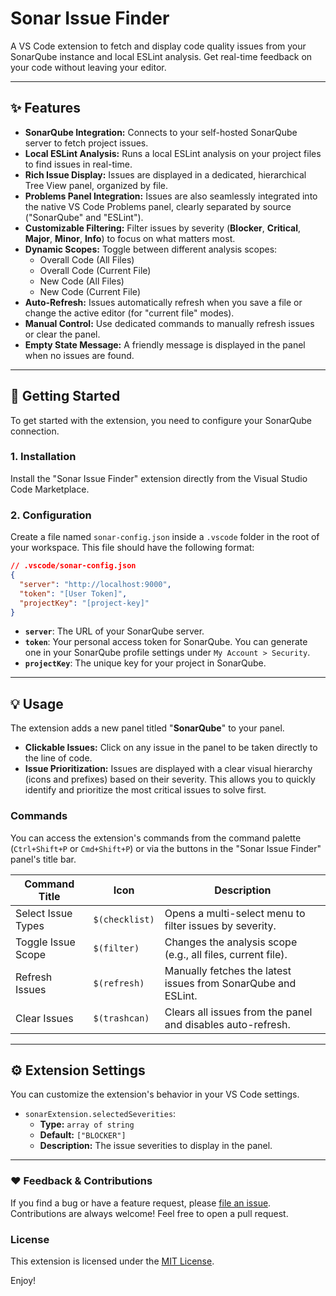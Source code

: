 # Sonar Issue Finder

A VS Code extension to fetch and display code quality issues from your SonarQube instance and local ESLint analysis. Get real-time feedback on your code without leaving your editor.

---

## ✨ Features

-   **SonarQube Integration:** Connects to your self-hosted SonarQube server to fetch project issues.
-   **Local ESLint Analysis:** Runs a local ESLint analysis on your project files to find issues in real-time.
-   **Rich Issue Display:** Issues are displayed in a dedicated, hierarchical Tree View panel, organized by file.
-   **Problems Panel Integration:** Issues are also seamlessly integrated into the native VS Code Problems panel, clearly separated by source ("SonarQube" and "ESLint").
-   **Customizable Filtering:** Filter issues by severity (**Blocker**, **Critical**, **Major**, **Minor**, **Info**) to focus on what matters most.
-   **Dynamic Scopes:** Toggle between different analysis scopes:
    -   Overall Code (All Files)
    -   Overall Code (Current File)
    -   New Code (All Files)
    -   New Code (Current File)
-   **Auto-Refresh:** Issues automatically refresh when you save a file or change the active editor (for "current file" modes).
-   **Manual Control:** Use dedicated commands to manually refresh issues or clear the panel.
-   **Empty State Message:** A friendly message is displayed in the panel when no issues are found.

---

## 🚀 Getting Started

To get started with the extension, you need to configure your SonarQube connection.

### 1. Installation

Install the "Sonar Issue Finder" extension directly from the Visual Studio Code Marketplace.

### 2. Configuration

Create a file named `sonar-config.json` inside a `.vscode` folder in the root of your workspace. This file should have the following format:

```json
// .vscode/sonar-config.json
{
  "server": "http://localhost:9000",
  "token": "[User Token]",
  "projectKey": "[project-key]"
}
````

  - **`server`**: The URL of your SonarQube server.
  - **`token`**: Your personal access token for SonarQube. You can generate one in your SonarQube profile settings under `My Account > Security`.
  - **`projectKey`**: The unique key for your project in SonarQube.

-----

## 💡 Usage

The extension adds a new panel titled "**SonarQube**" to your panel.

  - **Clickable Issues:** Click on any issue in the panel to be taken directly to the line of code.
  - **Issue Prioritization:** Issues are displayed with a clear visual hierarchy (icons and prefixes) based on their severity. This allows you to quickly identify and prioritize the most critical issues to solve first.


### Commands

You can access the extension's commands from the command palette (`Ctrl+Shift+P` or `Cmd+Shift+P`) or via the buttons in the "Sonar Issue Finder" panel's title bar.

| Command Title           | Icon          | Description                                                    |
|-------------------------|---------------|----------------------------------------------------------------|
| Select Issue Types | `$(checklist)`| Opens a multi-select menu to filter issues by severity.        |
| Toggle Issue Scope | `$(filter)`   | Changes the analysis scope (e.g., all files, current file).    |
| Refresh Issues | `$(refresh)`  | Manually fetches the latest issues from SonarQube and ESLint.  |
| Clear Issues | `$(trashcan)` | Clears all issues from the panel and disables auto-refresh.    |


-----

## ⚙️ Extension Settings

You can customize the extension's behavior in your VS Code settings.
  - `sonarExtension.selectedSeverities`:
      - **Type:** `array of string`
      - **Default:** `["BLOCKER"]`
      - **Description:** The issue severities to display in the panel.

---

### ❤️ Feedback & Contributions

If you find a bug or have a feature request, please [file an issue](https://github.com/yashmangal112/Sonar-Issue-Finder/issues).
Contributions are always welcome! Feel free to open a pull request.

### License

This extension is licensed under the [MIT License](LICENSE.md).

Enjoy!